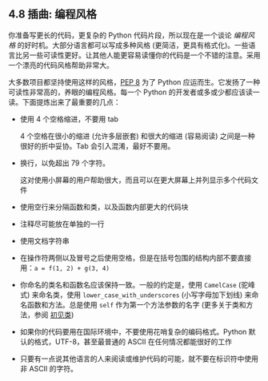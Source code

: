## 4.8 插曲: 编程风格

你准备写更长的代码，更复杂的 Python 代码片段，所以现在是一个谈论 *编程风格* 的好时机。大部分语言都可以写成多种风格 (更简洁，更具有格式化)。一些语言比另一些可读性更好。让其他人能更容易读懂你的代码是一个不错的注意。采用一个漂亮的代码风格帮助非常大。

大多数项目都坚持使用这样的风格，[PEP 8]() 为了 Python 应运而生。它发扬了一种可读性非常高的，养眼的编程风格。每一个 Python 的开发者或多或少都应该读一读。下面提炼出来了最重要的几点：

- 使用 4 个空格缩进，不要用 tab  

  4 个空格在很小的缩进 (允许多层嵌套) 和很大的缩进 (容易阅读) 之间是一种很好的折中妥协。Tab 会引入混淆，最好不要用。

- 换行，以免超出 79 个字符。  

  这对使用小屏幕的用户帮助很大，而且可以在更大屏幕上并列显示多个代码文件

- 使用空行来分隔函数和类，以及函数内部更大的代码块

- 注释尽可能放在单独的一行

- 使用文档字符串

- 在操作符两侧以及冒号之后使用空格，但是在括号包围的结构内部不要直接用：`a = f(1, 2) + g(3, 4)`

- 你命名的类名和函数名应该保持一致。一般的约定是，使用 `CamelCase` (驼峰式) 来命名类，使用 `lower_case_with_underscores` (小写字母加下划线) 来命名函数和方法。总是使用 `self` 作为第一个方法参数的名字 (更多关于类和方法，参阅 [初见类]())

- 如果你的代码要用在国际环境中，不要使用花哨复杂的编码格式。Python 默认的格式，UTF-8，甚至最普通的 ASCII 在任何情况都能很好的工作

- 只要有一点说其他语言的人来阅读或维护代码的可能，就不要在标识符中使用非 ASCII 的字符。
